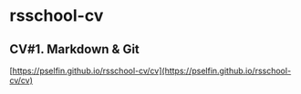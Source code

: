 # rsschool-cv

## CV#1. Markdown & Git
[https://pselfin.github.io/rsschool-cv/cv](https://pselfin.github.io/rsschool-cv/cv) 